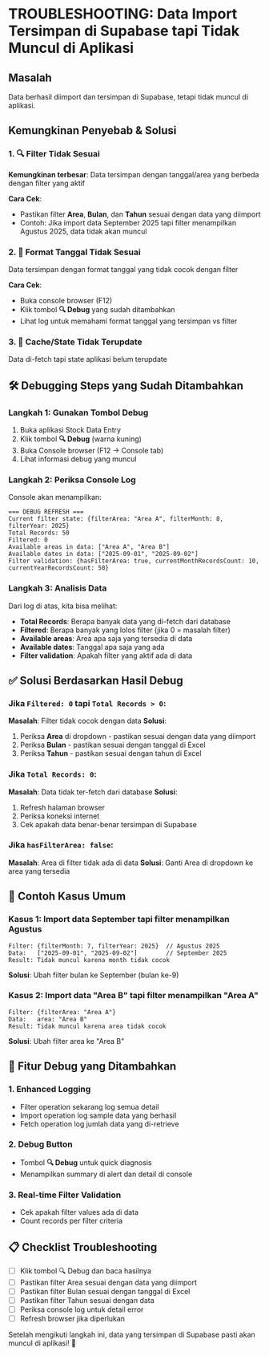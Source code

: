 # TROUBLESHOOTING: Data Import Tersimpan di Supabase tapi Tidak Muncul di Aplikasi

## Masalah

Data berhasil diimport dan tersimpan di Supabase, tetapi tidak muncul di aplikasi.

## Kemungkinan Penyebab & Solusi

### 1. 🔍 **Filter Tidak Sesuai**

**Kemungkinan terbesar**: Data tersimpan dengan tanggal/area yang berbeda dengan filter yang aktif

**Cara Cek**:

- Pastikan filter **Area**, **Bulan**, dan **Tahun** sesuai dengan data yang diimport
- Contoh: Jika import data September 2025 tapi filter menampilkan Agustus 2025, data tidak akan muncul

### 2. 📅 **Format Tanggal Tidak Sesuai**

Data tersimpan dengan format tanggal yang tidak cocok dengan filter

**Cara Cek**:

- Buka console browser (F12)
- Klik tombol **🔍 Debug** yang sudah ditambahkan
- Lihat log untuk memahami format tanggal yang tersimpan vs filter

### 3. 🔄 **Cache/State Tidak Terupdate**

Data di-fetch tapi state aplikasi belum terupdate

## 🛠️ Debugging Steps yang Sudah Ditambahkan

### Langkah 1: Gunakan Tombol Debug

1. Buka aplikasi Stock Data Entry
2. Klik tombol **🔍 Debug** (warna kuning)
3. Buka Console browser (F12 → Console tab)
4. Lihat informasi debug yang muncul

### Langkah 2: Periksa Console Log

Console akan menampilkan:

```
=== DEBUG REFRESH ===
Current filter state: {filterArea: "Area A", filterMonth: 8, filterYear: 2025}
Total Records: 50
Filtered: 0
Available areas in data: ["Area A", "Area B"]
Available dates in data: ["2025-09-01", "2025-09-02"]
Filter validation: {hasFilterArea: true, currentMonthRecordsCount: 10, currentYearRecordsCount: 50}
```

### Langkah 3: Analisis Data

Dari log di atas, kita bisa melihat:

- **Total Records**: Berapa banyak data yang di-fetch dari database
- **Filtered**: Berapa banyak yang lolos filter (jika 0 = masalah filter)
- **Available areas**: Area apa saja yang tersedia di data
- **Available dates**: Tanggal apa saja yang ada
- **Filter validation**: Apakah filter yang aktif ada di data

## ✅ Solusi Berdasarkan Hasil Debug

### Jika `Filtered: 0` tapi `Total Records > 0`:

**Masalah**: Filter tidak cocok dengan data
**Solusi**:

1. Periksa **Area** di dropdown - pastikan sesuai dengan data yang diimport
2. Periksa **Bulan** - pastikan sesuai dengan tanggal di Excel
3. Periksa **Tahun** - pastikan sesuai dengan tahun di Excel

### Jika `Total Records: 0`:

**Masalah**: Data tidak ter-fetch dari database
**Solusi**:

1. Refresh halaman browser
2. Periksa koneksi internet
3. Cek apakah data benar-benar tersimpan di Supabase

### Jika `hasFilterArea: false`:

**Masalah**: Area di filter tidak ada di data
**Solusi**: Ganti Area di dropdown ke area yang tersedia

## 🎯 Contoh Kasus Umum

### Kasus 1: Import data September tapi filter menampilkan Agustus

```
Filter: {filterMonth: 7, filterYear: 2025}  // Agustus 2025
Data:   ["2025-09-01", "2025-09-02"]        // September 2025
Result: Tidak muncul karena month tidak cocok
```

**Solusi**: Ubah filter bulan ke September (bulan ke-9)

### Kasus 2: Import data "Area B" tapi filter menampilkan "Area A"

```
Filter: {filterArea: "Area A"}
Data:   area: "Area B"
Result: Tidak muncul karena area tidak cocok
```

**Solusi**: Ubah filter area ke "Area B"

## 🔧 Fitur Debug yang Ditambahkan

### 1. Enhanced Logging

- Filter operation sekarang log semua detail
- Import operation log sample data yang berhasil
- Fetch operation log jumlah data yang di-retrieve

### 2. Debug Button

- Tombol **🔍 Debug** untuk quick diagnosis
- Menampilkan summary di alert dan detail di console

### 3. Real-time Filter Validation

- Cek apakah filter values ada di data
- Count records per filter criteria

## 📋 Checklist Troubleshooting

- [ ] Klik tombol 🔍 Debug dan baca hasilnya
- [ ] Pastikan filter Area sesuai dengan data yang diimport
- [ ] Pastikan filter Bulan sesuai dengan tanggal di Excel
- [ ] Pastikan filter Tahun sesuai dengan data
- [ ] Periksa console log untuk detail error
- [ ] Refresh browser jika diperlukan

Setelah mengikuti langkah ini, data yang tersimpan di Supabase pasti akan muncul di aplikasi! 🚀
